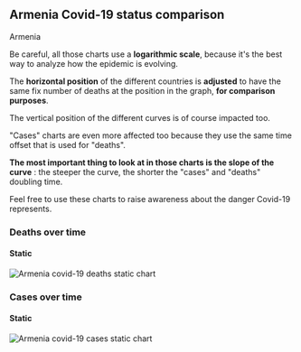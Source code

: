 ## Armenia Covid-19 status comparison 

Armenia



Be careful, all those charts use a **logarithmic scale**, because it's the best way to analyze how the epidemic is evolving.
 
The **horizontal position** of the different countries is **adjusted** to have the same fix number of deaths at the position in the graph, **for comparison purposes**.

The vertical position of the different curves is of course impacted too.

"Cases" charts are even more affected too because they use the same time offset that is used for "deaths".

**The most important thing to look at in those charts is the slope of the curve** : the steeper the curve, the shorter the "cases" and "deaths" doubling time.

Feel free to use these charts to raise awareness about the danger Covid-19 represents. 


 
### Deaths over time
 
#### Static
![Armenia covid-19 deaths static chart](https://raw.githubusercontent.com/madlag/coronavirus_study/master/notebooks/graphs/2020-04-03/countries/Armenia/2020-04-03_Armenia_deaths.png "Armenia covid-19 deaths static chart")   

 
### Cases over time
 
#### Static
![Armenia covid-19 cases static chart](https://raw.githubusercontent.com/madlag/coronavirus_study/master/notebooks/graphs/2020-04-03/countries/Armenia/2020-04-03_Armenia_cases.png "Armenia covid-19 cases static chart")   

